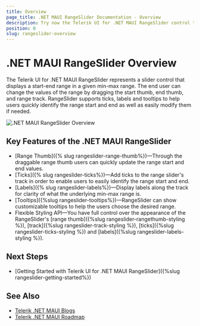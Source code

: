 ```yaml
---
title: Overview
page_title: .NET MAUI RangeSlider Documentation - Overview
description: Try now the Telerik UI for .NET MAUI RangeSlider control to allow users to choose a start-end range in a given min-max range. RangeSlider supports fully customizable ticks, labels and tooltips.
position: 0
slug: rangeslider-overview
---
```


# .NET MAUI RangeSlider Overview

 The Telerik UI for .NET MAUI RangeSlider represents a slider control that displays a start-end range in a given min-max range. The end user can change the values of the range by dragging the start thumb, end thumb, and range track. RangeSlider supports ticks, labels and tooltips to help users quickly identify the range start and end as well as easily modify them if needed. 

![.NET MAUI RangeSlider Overview](images/rangeslider-overview.png)

## Key Features of the .NET MAUI RangeSlider

* [Range Thumb]({% slug rangeslider-range-thumb%})&mdash;Through the draggable range thumb users can quickly update the range start and end values.
* [Ticks]({% slug rangeslider-ticks%})&mdash;Add ticks to the range slider's track in order to enable users to easily identify the range start and end.
* [Labels]({% slug rangeslider-labels%})&mdash;Display labels along the track for clarity of what the underlying min-max range is.
* [Tooltips]({%slug rangeslider-tooltips%})&mdash;RangeSlider can show customizable tooltips to help the users choose the desired range.
* Flexible Styling API&mdash;You have full control over the appearance of the RangeSlider's [range thumb]({%slug rangeslider-rangethumb-styling %}), [track]({%slug rangeslider-track-styling %}), [ticks]({%slug rangeslider-ticks-styling %}) and [labels]({%slug rangeslider-labels-styling %}).

## Next Steps

- [Getting Started with Telerik UI for .NET MAUI RangeSlider]({%slug rangeslider-getting-started%})

## See Also

- [Telerik .NET MAUI Blogs](https://www.telerik.com/forums/maui?tagId=2058)
- [Telerik .NET MAUI Roadmap](https://www.telerik.com/support/whats-new/maui-ui/roadmap)